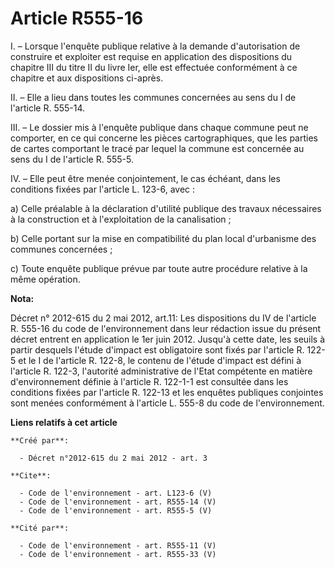 # Article R555-16

I. – Lorsque l'enquête publique relative à la demande d'autorisation de construire et exploiter est requise en application
des dispositions du chapitre III du titre II du livre Ier, elle est effectuée conformément à ce chapitre et aux dispositions
ci-après.

II. – Elle a lieu dans toutes les communes concernées au sens du I de l'article R. 555-14.

III. – Le dossier mis à l'enquête publique dans chaque commune peut ne comporter, en ce qui concerne les pièces
cartographiques, que les parties de cartes comportant le tracé par lequel la commune est concernée au sens du I de l'article
R. 555-5.

IV. – Elle peut être menée conjointement, le cas échéant, dans les conditions fixées par l'article L. 123-6, avec :

a) Celle préalable à la déclaration d'utilité publique des travaux nécessaires à la construction et à l'exploitation de la
canalisation ;

b) Celle portant sur la mise en compatibilité du plan local d'urbanisme des communes concernées ;

c) Toute enquête publique prévue par toute autre procédure relative à la même opération.

**Nota:**

Décret n° 2012-615 du 2 mai 2012, art.11: Les dispositions du IV de l'article R. 555-16 du code de l'environnement dans leur
rédaction issue du présent décret entrent en application le 1er juin 2012. Jusqu'à cette date, les seuils à partir desquels
l'étude d'impact est obligatoire sont fixés par l'article R. 122-5 et le I de l'article R. 122-8, le contenu de l'étude
d'impact est défini à l'article R. 122-3, l'autorité administrative de l'Etat compétente en matière d'environnement définie à
l'article R. 122-1-1 est consultée dans les conditions fixées par l'article R. 122-13 et les enquêtes publiques conjointes
sont menées conformément à l'article L. 555-8 du code de l'environnement.

**Liens relatifs à cet article**

	**Créé par**:

	  - Décret n°2012-615 du 2 mai 2012 - art. 3

	**Cite**:

	  - Code de l'environnement - art. L123-6 (V)
	  - Code de l'environnement - art. R555-14 (V)
	  - Code de l'environnement - art. R555-5 (V)

	**Cité par**:

	  - Code de l'environnement - art. R555-11 (V)
	  - Code de l'environnement - art. R555-33 (V)
